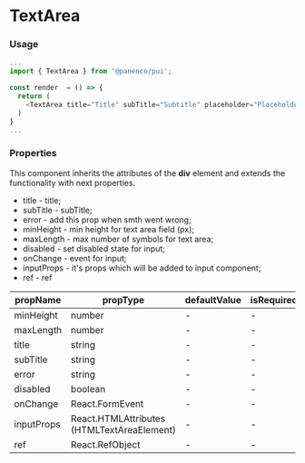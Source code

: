 # TextArea

### Usage

```js
...
import { TextArea } from '@panenco/pui';

const render  = () => {
  return (
    <TextArea title="Title" subTitle="Subtitle" placeholder="Placeholder" maxLength="10" />
  )
}
...
```

<!-- STORY -->

### Properties

This component inherits the attributes of the **div** element and extends the functionality with next properties.

- title - title;
- subTitle - subTitle;
- error - add this prop when smth went wrong;
- minHeight - min height for text area field (px);
- maxLength - max number of symbols for text area;
- disabled - set disabled state for input;
- onChange - event for input;
- inputProps - it's props which will be added to input component;
- ref - ref

| propName   | propType                                   | defaultValue | isRequired |
| ---------- | ------------------------------------------ | ------------ | ---------- |
| minHeight  | number                                     | -            | -          |
| maxLength  | number                                     | -            | -          |
| title      | string                                     | -            | -          |
| subTitle   | string                                     | -            | -          |
| error      | string                                     | -            | -          |
| disabled   | boolean                                    | -            | -          |
| onChange   | React.FormEvent                            | -            | -          |
| inputProps | React.HTMLAttributes (HTMLTextAreaElement) | -            | -          |
| ref        | React.RefObject                            | -            | -          |
